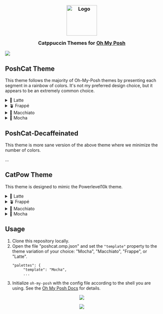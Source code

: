 <h3 align="center">
	<img src="https://raw.githubusercontent.com/catppuccin/catppuccin/main/assets/logos/exports/1544x1544_circle.png" width="100" alt="Logo"/><br/>
	<img src="https://raw.githubusercontent.com/catppuccin/catppuccin/main/assets/misc/transparent.png" height="30" width="0px"/>
	Catppuccin Themes for <a href="https://ohmyposh.dev/">Oh My Posh</a>
	<img src="https://raw.githubusercontent.com/catppuccin/catppuccin/main/assets/misc/transparent.png" height="30" width="0px"/>
</h3>

<img src="https://github.com/simsrw73/poshcat.omp/raw/main/assets/preview.webp"/>

## PoshCat Theme

This theme follows the majority of Oh-My-Posh themes by presenting each segment in a rainbow of colors. It's not my preferred design choice, but it appears to be an extremely common choice.

<details>
<summary>🌻 Latte</summary>
<img src="https://github.com/simsrw73/poshcat.omp/raw/main/assets/poshcat-latte.png"/>
</details>

<details>
<summary>🪴 Frappé</summary>
<img src="https://github.com/simsrw73/poshcat.omp/raw/main/assets/poshcat-frappe.png"/>
</details>

<details>
<summary>🌺 Macchiato</summary>
<img src="https://github.com/simsrw73/poshcat.omp/raw/main/assets/poshcat-macchiato.png"/>
</details>

<details>
<summary>🌿 Mocha</summary>
<img src="https://github.com/simsrw73/poshcat.omp/raw/main/assets/poshcat-mocha.png"/>
</details>

## PoshCat-Decaffeinated

This theme is more sane version of the above theme where we minimize the number of colors.

...

## CatPow Theme

This theme is designed to mimic the Powerlevel10k theme.

<details>
<summary>🌻 Latte</summary>
<img src="https://github.com/simsrw73/poshcat.omp/raw/main/assets/catpow-latte.png"/>
</details>

<details>
<summary>🪴 Frappé</summary>
<img src="https://github.com/simsrw73/poshcat.omp/raw/main/assets/catpow-frappe.png"/>
</details>

<details>
<summary>🌺 Macchiato</summary>
<img src="https://github.com/simsrw73/poshcat.omp/raw/main/assets/catpow-macchiato.png"/>
</details>

<details>
<summary>🌿 Mocha</summary>
<img src="https://github.com/simsrw73/poshcat.omp/raw/main/assets/catpow-mocha.png"/>
</details>

## Usage

1. Clone this repository locally.
2. Open the file "poshcat.omp.json" and set the `"template"` property to the theme variation of your choice: "Mocha", "Macchiato", "Frappe", or "Latte".
    ```
    "palettes": {
         "template": "Mocha",
         ...
    ```
3. Initialize `oh-my-posh` with the config file according to the shell you are using. See the [Oh My Posh Docs](https://ohmyposh.dev/docs/installation/customize) for details.

<p align="center">
	<img src="https://raw.githubusercontent.com/catppuccin/catppuccin/main/assets/footers/gray0_ctp_on_line.svg?sanitize=true" />
</p>

<p align="center">
	<a href="https://github.com/catppuccin/catppuccin/blob/main/LICENSE"><img src="https://img.shields.io/static/v1.svg?style=for-the-badge&label=License&message=MIT&logoColor=d9e0ee&colorA=363a4f&colorB=b7bdf8"/></a>
</p>
